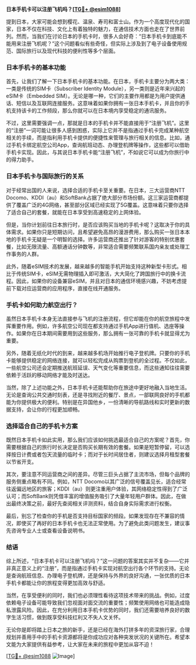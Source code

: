 **日本手机卡可以注册飞机吗？[[TG💪+ @esim1088](https://t.me/s/esim1088)]**

提到日本，大家可能会想到樱花、温泉、寿司和富士山。作为一个高度现代化的国家，日本不仅在科技、文化上有着独特的魅力，在通信技术方面也走在了世界前列。然而，当我们在讨论日本的手机卡时，很多人会好奇：“日本手机卡到底能不能用来注册飞机呢？”这个问题看似有些奇怪，但实际上涉及到了电子设备使用规范、国际旅行以及现代科技的便利性等多个层面。

### 日本手机卡的基本功能

首先，让我们了解一下日本手机卡的基本功能。在日本，手机卡主要分为两大类：一类是传统的SIM卡（Subscriber Identity Module），另一类则是近年来兴起的eSIM卡（Embedded SIM）。无论是哪一种，它们的主要作用都是为用户提供通话、短信以及互联网连接服务。这意味着如果你拥有一张日本手机卡，并且你的手机支持该卡的工作频段，那么你就可以在日本境内享受稳定的通讯服务。

不过，这里需要强调一点，那就是日本的手机卡并不能直接用于“注册飞机”。这里的“注册”一词可能让很多人感到困惑，实际上它并不是指通过手机卡完成某种航空相关的手续，而是指利用手机卡提供的便捷性来管理与旅行相关的信息。比如，通过手机卡绑定航空公司App，查询航班动态、办理登机牌等操作，这些都可以借助手机卡实现。因此，与其说日本手机卡能“注册飞机”，不如说它可以成为你旅行中的得力助手。

### 日本手机卡与国际旅行的关系

对于经常出国的人来说，选择合适的手机卡至关重要。在日本，三大运营商NTT Docomo、KDDI（au）和SoftBank占据了绝大部分市场份额。这三家运营商都提供了覆盖广泛的4G网络，甚至部分区域已经实现了5G覆盖。这意味着只要你选择了适合自己的套餐，就能在日本享受到高速稳定的上网体验。

但是，当你计划前往日本旅行时，是否应该购买当地的手机卡呢？这取决于你的具体需求。如果你只是短期访问，且希望避免高昂的漫游费用，那么购买一张日本本地的手机卡无疑是一个明智的选择。许多运营商还推出了针对游客的特别优惠套餐，比如无限流量、高额通话分钟数等，非常适合需要频繁联系国内亲友或处理工作事务的人群。

此外，随着eSIM技术的发展，越来越多的智能手机开始支持这种新型卡形式。相比于传统SIM卡，eSIM无需物理插入即可激活，大大简化了跨国旅行中的换卡流程。因此，如果你的设备兼容eSIM，并且对日本的通信环境感兴趣，不妨考虑提前下载对应运营商的应用程序，直接在线开通服务。

### 手机卡如何助力航空出行？

虽然日本手机卡本身无法直接参与飞机的注册流程，但它却能在你的航空旅程中发挥重要作用。例如，许多航空公司现在都支持通过手机App进行值机、选座等操作。如果你在日本期间需要用到这些服务，那么拥有一张可靠的手机卡就显得尤为重要。

另外，随着无纸化时代的到来，越来越多机场开始推行电子登机牌。只要你的手机卡能够提供稳定的网络连接，就可以轻松完成从购票到登机的全过程。不仅如此，一些航空公司还会定期推送航班延误、天气变化等重要信息，而这些通知往往需要依赖于活跃的移动网络才能及时送达。

当然，除了上述功能之外，日本手机卡还能帮助你在旅途中更好地融入当地生活。无论是查询公共交通时刻表，还是寻找附近的餐厅、景点，一部联网良好的手机都能为你提供极大的便利。特别是在异国他乡，一份清晰的导航路线和实时更新的数据支持，会让你的行程更加顺畅。

### 选择适合自己的手机卡方案

既然日本手机卡如此实用，那么我们应该如何挑选最适合自己的方案呢？首先，你需要根据自己的旅行时长决定是否购买长期有效的套餐。如果是短暂停留，可以选择按日计费或者包天流量的临时卡；而对于长时间居住者，则建议选择月租型套餐以节省开支。

其次，要注意不同运营商之间的差异。尽管三巨头占据了主流市场，但每个品牌的服务侧重点略有不同。例如，NTT Docomo以其广泛的信号覆盖见长，适合经常往返偏远地区的旅客；KDDI（au）则更注重用户体验，其网络稳定性得到了广泛认可；而SoftBank则凭借丰富的增值服务吸引了大量年轻用户群体。因此，在做出最终决策之前，最好先查阅相关评测资料，结合自身实际需求进行权衡。

最后，别忘了检查你的手机是否支持目标国家的频段。如果发现存在不兼容的情况，即使买了再好的日本手机卡也无法正常使用。为了避免此类问题发生，建议事先咨询专业人士或查看设备说明书。

### 结语

综上所述，“日本手机卡可以注册飞机吗？”这一问题的答案其实并不复杂——它并非真正意义上的“注册”，而是指通过手机卡实现对航空出行各个环节的支持。无论是查询航班信息、办理电子登机牌，还是保持与外界的良好沟通，一张优质的日本手机卡都能让你的旅程变得更加高效与舒适。

当然，在享受便利的同时，我们也必须理性看待这项技术带来的挑战。例如，过度依赖电子设备可能导致我们忽视面对面交流的重要性；频繁使用网络也可能造成隐私泄露风险。因此，在充分利用日本手机卡优势的同时，我们还需要培养良好的数字生活习惯，做到既享受科技红利又不失人文关怀。

无论你是即将踏上日本之旅的新手，还是已经在海外打拼多年的资深旅行家，合理规划并善用手中的手机卡资源都将是你成功应对各种突发状况的关键所在。希望本文能为大家提供有益参考，让大家在未来的旅程中更加从容不迫！

[[TG💪+ @esim1088](https://t.me/s/esim1088) ![Image](https://i.postimg.cc/4NQfJmqS/Snipaste-2025-05-13-00-14-12.png)]